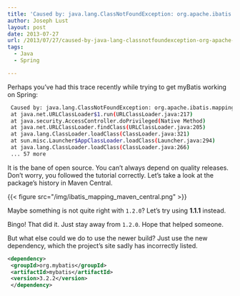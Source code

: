 ```yaml
---
title: 'Caused by: java.lang.ClassNotFoundException: org.apache.ibatis.mapping.DatabaseIdProvider'
author: Joseph Lust
layout: post
date: 2013-07-27
url: /2013/07/27/caused-by-java-lang-classnotfoundexception-org-apache-ibatis-mapping-databaseidprovider/
tags:
  - Java
  - Spring

---
```

Perhaps you&#8217;ve had this trace recently while trying to get myBatis working on Spring:

```bash
 Caused by: java.lang.ClassNotFoundException: org.apache.ibatis.mapping.DatabaseIdProvider
 at java.net.URLClassLoader$1.run(URLClassLoader.java:217)
 at java.security.AccessController.doPrivileged(Native Method)
 at java.net.URLClassLoader.findClass(URLClassLoader.java:205)
 at java.lang.ClassLoader.loadClass(ClassLoader.java:321)
 at sun.misc.Launcher$AppClassLoader.loadClass(Launcher.java:294)
 at java.lang.ClassLoader.loadClass(ClassLoader.java:266)
 ... 57 more
```

It is the bane of open source. You can&#8217;t always depend on quality releases. Don&#8217;t worry, you followed the tutorial correctly. Let&#8217;s take a look at the package&#8217;s history in Maven Central.

{{< figure src="/img/ibatis_mapping_maven_central.png" >}}

Maybe something is not quite right with `1.2.0`? Let&#8217;s try using **1.1.1** instead.

Bingo! That did it. Just stay away from `1.2.0`. Hope that helped someone.

But what else could we do to use the newer build? Just use the new dependency, which the project&#8217;s site sadly has incorrectly listed.

```xml
<dependency>
 <groupId>org.mybatis</groupId>
 <artifactId>mybatis</artifactId>
 <version>3.2.2</version>
 </dependency>
```